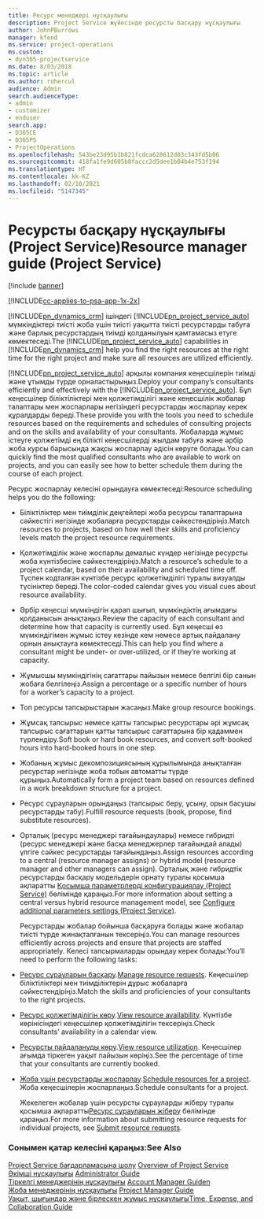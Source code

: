 ```yaml
---
title: Ресурс менеджері нұсқаулығы
description: Project Service жүйесінде ресурсты басқару нұсқаулығы
author: JohnPBurrows
manager: kfend
ms.service: project-operations
ms.custom:
- dyn365-projectservice
ms.date: 8/03/2018
ms.topic: article
ms.author: ruhercul
audience: Admin
search.audienceType:
- admin
- customizer
- enduser
search.app:
- D365CE
- D365PS
- ProjectOperations
ms.openlocfilehash: 543be23d95b1b821fcdca628612d03c343fd5b06
ms.sourcegitcommit: 418fa1fe9d605b8faccc2d5dee1b04b4e753f194
ms.translationtype: HT
ms.contentlocale: kk-KZ
ms.lasthandoff: 02/10/2021
ms.locfileid: "5147345"
---
```

# <a name="resource-manager-guide-project-service"></a><span data-ttu-id="7ba10-103">Ресурсты басқару нұсқаулығы (Project Service)</span><span class="sxs-lookup"><span data-stu-id="7ba10-103">Resource manager guide (Project Service)</span></span>

[!include [banner](../includes/psa-now-project-operations.md)]

[!INCLUDE[cc-applies-to-psa-app-1x-2x](../includes/cc-applies-to-psa-app-1x-2x.md)]

<span data-ttu-id="7ba10-104">[!INCLUDE[pn_dynamics_crm](../includes/pn-dynamics-crm.md)] ішіндегі [!INCLUDE[pn_project_service_auto](../includes/pn-project-service-auto.md)] мүмкіндіктері тиісті жоба үшін тиісті уақытта тиісті ресурстарды табуға және барлық ресурстардың тиімді қолданылуын қамтамасыз етуге көмектеседі.</span><span class="sxs-lookup"><span data-stu-id="7ba10-104">The [!INCLUDE[pn_project_service_auto](../includes/pn-project-service-auto.md)] capabilities in [!INCLUDE[pn_dynamics_crm](../includes/pn-dynamics-crm.md)] help you find the right resources at the right time for the right project and make sure all resources are utilized efficiently.</span></span>  
  
 <span data-ttu-id="7ba10-105">[!INCLUDE[pn_project_service_auto](../includes/pn-project-service-auto.md)] арқылы компания кеңесшілерін тиімді және ұтымды түрде орналастырыңыз.</span><span class="sxs-lookup"><span data-stu-id="7ba10-105">Deploy your company’s consultants efficiently and effectively with the [!INCLUDE[pn_project_service_auto](../includes/pn-project-service-auto.md)].</span></span> <span data-ttu-id="7ba10-106">Бұл кеңесшілер біліктіліктері мен қолжетімділігі және кеңесшілік жобалар талаптары мен жоспарлары негізіндегі ресурстарды жоспарлау керек құралдарды береді.</span><span class="sxs-lookup"><span data-stu-id="7ba10-106">These provide you with the tools you need to schedule resources based on the requirements and schedules of consulting projects and on the skills and availability of your consultants.</span></span> <span data-ttu-id="7ba10-107">Жобаларда жұмыс істеуге қолжетімді ең білікті кеңесшілерді жылдам табуға және әрбір жоба курсы барысында жақсы жоспарлау әдісін көруге болады.</span><span class="sxs-lookup"><span data-stu-id="7ba10-107">You can quickly find the most qualified consultants who are available to work on projects, and you can easily see how to better schedule them during the course of each project.</span></span>  
  
 <span data-ttu-id="7ba10-108">Ресурс жоспарлау келесіні орындауға көмектеседі:</span><span class="sxs-lookup"><span data-stu-id="7ba10-108">Resource scheduling helps you do the following:</span></span>  
  
- <span data-ttu-id="7ba10-109">Біліктіліктер мен тиімділік деңгейлері жоба ресурсы талаптарына сәйкестігі негізінде жобаларға ресурстарды сәйкестендіріңіз.</span><span class="sxs-lookup"><span data-stu-id="7ba10-109">Match resources to projects, based on how well their skills and proficiency levels match the project resource requirements.</span></span>  
  
- <span data-ttu-id="7ba10-110">Қолжетімділік және жоспарлы демалыс күндер негізінде ресурсты жоба күнтізбесіне сәйкестендіріңіз.</span><span class="sxs-lookup"><span data-stu-id="7ba10-110">Match a resource’s schedule to a project calendar, based on their availability and scheduled time off.</span></span> <span data-ttu-id="7ba10-111">Түспен кодталған күнтізбе ресурс қолжетімділігі туралы визуалды түсініктер береді.</span><span class="sxs-lookup"><span data-stu-id="7ba10-111">The color-coded calendar gives you visual cues about resource availability.</span></span>  
  
- <span data-ttu-id="7ba10-112">Әрбір кеңесші мүмкіндігін қарап шығып, мүмкіндіктің ағымдағы қолданысын анықтаңыз.</span><span class="sxs-lookup"><span data-stu-id="7ba10-112">Review the capacity of each consultant and determine how that capacity is currently used.</span></span> <span data-ttu-id="7ba10-113">Бұл кеңесші өз мүмкіндігімен жұмыс істеу кезінде кем немесе артық пайдалану орнын анықтауға көмектеседі.</span><span class="sxs-lookup"><span data-stu-id="7ba10-113">This can help you find where a consultant might be under- or over-utilized, or if they’re working at capacity.</span></span>  
  
- <span data-ttu-id="7ba10-114">Жұмысшы мүмкіндігінің сағаттары пайызын немесе белгілі бір санын жобаға белгілеңіз.</span><span class="sxs-lookup"><span data-stu-id="7ba10-114">Assign a percentage or a specific number of hours for a worker’s capacity to a project.</span></span>  
  
- <span data-ttu-id="7ba10-115">Топ ресурсы тапсырыстарын жасаңыз.</span><span class="sxs-lookup"><span data-stu-id="7ba10-115">Make group resource bookings.</span></span>  
  
- <span data-ttu-id="7ba10-116">Жұмсақ тапсырыс немесе қатты тапсырыс ресурстары әрі жұмсақ тапсырыс сағаттарын қатты тапсырыс сағаттарына бір қадаммен түрлендіру.</span><span class="sxs-lookup"><span data-stu-id="7ba10-116">Soft book or hard book resources, and convert soft-booked hours into hard-booked hours in one step.</span></span>  
  
- <span data-ttu-id="7ba10-117">Жобаның жұмыс декомпозициясының құрылымында анықталған ресурстар негізінде жоба тобын автоматты түрде құрыңыз.</span><span class="sxs-lookup"><span data-stu-id="7ba10-117">Automatically form a project team based on resources defined in a work breakdown structure for a project.</span></span>  
  
- <span data-ttu-id="7ba10-118">Ресурс сұрауларын орындаңыз (тапсырыс беру, ұсыну, орын басушы ресурстарды табу).</span><span class="sxs-lookup"><span data-stu-id="7ba10-118">Fulfill resource requests (book, propose, find substitute resources).</span></span>  
  
- <span data-ttu-id="7ba10-119">Орталық (ресурс менеджері тағайындаулары) немесе гибридті (ресурс менеджері және басқа менеджерлер тағайындай алады) үлгіге сәйкес ресурстарды тағайындаңыз.</span><span class="sxs-lookup"><span data-stu-id="7ba10-119">Assign resources according to a central (resource manager assigns) or hybrid model (resource manager and other managers can assign).</span></span> <span data-ttu-id="7ba10-120">Орталық және гибридтік ресурстарды басқару модельдерін орнату туралы қосымша ақпаратты [Қосымша параметрлерді конфигурациялау (Project Service)](../psa/configure-additional-parameters-settings.md) бөлімінде қараңыз.</span><span class="sxs-lookup"><span data-stu-id="7ba10-120">For more information about setting a central versus hybrid resource management model, see [Configure additional parameters settings (Project Service)](../psa/configure-additional-parameters-settings.md).</span></span>  
  
  <span data-ttu-id="7ba10-121">Ресурстарды жобалар бойынша басқаруға болады және жобалар тиісті түрде жинақталғанын тексеріңіз.</span><span class="sxs-lookup"><span data-stu-id="7ba10-121">You can manage resources efficiently across projects and ensure that projects are staffed appropriately.</span></span> <span data-ttu-id="7ba10-122">Келесі тапсырмаларды орындау керек болады:</span><span class="sxs-lookup"><span data-stu-id="7ba10-122">You’ll need to perform the following tasks:</span></span>  
  
- <span data-ttu-id="7ba10-123">[Ресурс сұрауларын басқару](../psa/manage-resource-requests.md).</span><span class="sxs-lookup"><span data-stu-id="7ba10-123">[Manage resource requests](../psa/manage-resource-requests.md).</span></span> <span data-ttu-id="7ba10-124">Кеңесшілер біліктіліктері мен тиімділіктерін дұрыс жобаларға сәйкестендіріңіз.</span><span class="sxs-lookup"><span data-stu-id="7ba10-124">Match the skills and proficiencies of your consultants to the right projects.</span></span>  
  
- <span data-ttu-id="7ba10-125">[Ресурс қолжетімділігін көру](../psa/view-resource-availability.md).</span><span class="sxs-lookup"><span data-stu-id="7ba10-125">[View resource availability](../psa/view-resource-availability.md).</span></span> <span data-ttu-id="7ba10-126">Күнтізбе көрінісіндегі кеңесшілер қолжетімділігін тексеріңіз.</span><span class="sxs-lookup"><span data-stu-id="7ba10-126">Check consultants’ availability in a calendar view.</span></span>  
  
- <span data-ttu-id="7ba10-127">[Ресурсты пайдалануды көру](../psa/view-resource-utilization.md).</span><span class="sxs-lookup"><span data-stu-id="7ba10-127">[View resource utilization](../psa/view-resource-utilization.md).</span></span> <span data-ttu-id="7ba10-128">Кеңесшілер ағымда тіркеген уақыт пайызын көріңіз.</span><span class="sxs-lookup"><span data-stu-id="7ba10-128">See the percentage of time that your consultants are currently booked.</span></span>  
  
- <span data-ttu-id="7ba10-129">[Жоба үшін ресурстарды жоспарлау](../psa/schedule-resources-project.md).</span><span class="sxs-lookup"><span data-stu-id="7ba10-129">[Schedule resources for a project](../psa/schedule-resources-project.md).</span></span> <span data-ttu-id="7ba10-130">Жоба кеңесшілерін жоспарлаңыз.</span><span class="sxs-lookup"><span data-stu-id="7ba10-130">Schedule consultants for a project.</span></span>  
  
  <span data-ttu-id="7ba10-131">Жекелеген жобалар үшін ресурсты сұрауларды жіберу туралы қосымша ақпаратты[Ресурс сұрауларын жіберу](../psa/submit-resource-requests.md) бөлімінде қараңыз.</span><span class="sxs-lookup"><span data-stu-id="7ba10-131">For more information about submitting resource requests for individual projects, see [Submit resource requests](../psa/submit-resource-requests.md).</span></span>  
  
### <a name="see-also"></a><span data-ttu-id="7ba10-132">Сонымен қатар келесіні қараңыз:</span><span class="sxs-lookup"><span data-stu-id="7ba10-132">See Also</span></span>  
 <span data-ttu-id="7ba10-133">[Project Service бағдарламасына шолу](../psa/overview.md) </span><span class="sxs-lookup"><span data-stu-id="7ba10-133">[Overview of Project Service](../psa/overview.md) </span></span>  
 <span data-ttu-id="7ba10-134">[Әкімші нұсқаулығы](../psa/admin-guide.md) </span><span class="sxs-lookup"><span data-stu-id="7ba10-134">[Administrator Guide](../psa/admin-guide.md) </span></span>  
 <span data-ttu-id="7ba10-135">[Тіркелгі менеджерінің нұсқаулығы](../psa/account-manager-guide.md) </span><span class="sxs-lookup"><span data-stu-id="7ba10-135">[Account Manager Guiden](../psa/account-manager-guide.md) </span></span>  
 <span data-ttu-id="7ba10-136">[Жоба менеджерінің нұсқаулығы](../psa/project-manager-guide.md) </span><span class="sxs-lookup"><span data-stu-id="7ba10-136">[Project Manager Guide](../psa/project-manager-guide.md) </span></span>  
 [<span data-ttu-id="7ba10-137">Уақыт, шығындар және бірлескен жұмыс нұсқаулығы</span><span class="sxs-lookup"><span data-stu-id="7ba10-137">Time, Expense, and Collaboration Guide</span></span>](../psa/time-expense-collaboration-guide.md)
